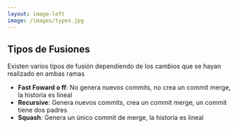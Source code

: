 ```yaml
---
layout: image-left
image: /images/types.jpg
---
```


<div class="flex h-full flex-col justify-center">

<div class="w-full">

## Tipos de Fusiones
</div>

Existen varios tipos de fusión dependiendo de los cambios que se hayan realizado en ambas ramas

- **Fast Foward o ff**: No genera nuevos commits, no crea un commit merge, la historia es lineal
- **Recursive**:  Genera nuevos commits, crea un commit merge, un commit tiene dos padres
- **Squash**: Genera un único commit de merge, la historia es lineal

</div>
